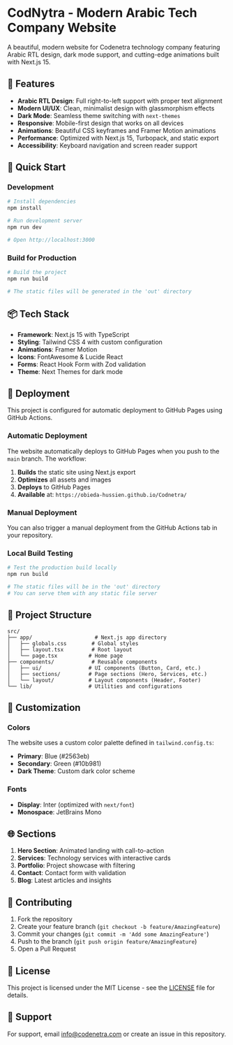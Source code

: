 # CodNytra - Modern Arabic Tech Company Website

A beautiful, modern website for Codenetra technology company featuring Arabic RTL design, dark mode support, and cutting-edge animations built with Next.js 15.

## 🌟 Features

- **Arabic RTL Design**: Full right-to-left support with proper text alignment
- **Modern UI/UX**: Clean, minimalist design with glassmorphism effects
- **Dark Mode**: Seamless theme switching with `next-themes`
- **Responsive**: Mobile-first design that works on all devices
- **Animations**: Beautiful CSS keyframes and Framer Motion animations
- **Performance**: Optimized with Next.js 15, Turbopack, and static export
- **Accessibility**: Keyboard navigation and screen reader support

## 🚀 Quick Start

### Development

```bash
# Install dependencies
npm install

# Run development server
npm run dev

# Open http://localhost:3000
```

### Build for Production

```bash
# Build the project
npm run build

# The static files will be generated in the 'out' directory
```

## 📦 Tech Stack

- **Framework**: Next.js 15 with TypeScript
- **Styling**: Tailwind CSS 4 with custom configuration
- **Animations**: Framer Motion
- **Icons**: FontAwesome & Lucide React
- **Forms**: React Hook Form with Zod validation
- **Theme**: Next Themes for dark mode

## 🚀 Deployment

This project is configured for automatic deployment to GitHub Pages using GitHub Actions.

### Automatic Deployment

The website automatically deploys to GitHub Pages when you push to the `main` branch. The workflow:

1. **Builds** the static site using Next.js export
2. **Optimizes** all assets and images
3. **Deploys** to GitHub Pages
4. **Available** at: `https://obieda-hussien.github.io/Codnetra/`

### Manual Deployment

You can also trigger a manual deployment from the GitHub Actions tab in your repository.

### Local Build Testing

```bash
# Test the production build locally
npm run build

# The static files will be in the 'out' directory
# You can serve them with any static file server
```

## 📁 Project Structure

```
src/
├── app/                    # Next.js app directory
│   ├── globals.css        # Global styles
│   ├── layout.tsx         # Root layout
│   └── page.tsx          # Home page
├── components/            # Reusable components
│   ├── ui/               # UI components (Button, Card, etc.)
│   ├── sections/         # Page sections (Hero, Services, etc.)
│   └── layout/           # Layout components (Header, Footer)
└── lib/                  # Utilities and configurations
```

## 🎨 Customization

### Colors

The website uses a custom color palette defined in `tailwind.config.ts`:

- **Primary**: Blue (#2563eb)
- **Secondary**: Green (#10b981)
- **Dark Theme**: Custom dark color scheme

### Fonts

- **Display**: Inter (optimized with `next/font`)
- **Monospace**: JetBrains Mono

## 🌐 Sections

1. **Hero Section**: Animated landing with call-to-action
2. **Services**: Technology services with interactive cards
3. **Portfolio**: Project showcase with filtering
4. **Contact**: Contact form with validation
5. **Blog**: Latest articles and insights

## 📝 Contributing

1. Fork the repository
2. Create your feature branch (`git checkout -b feature/AmazingFeature`)
3. Commit your changes (`git commit -m 'Add some AmazingFeature'`)
4. Push to the branch (`git push origin feature/AmazingFeature`)
5. Open a Pull Request

## 📄 License

This project is licensed under the MIT License - see the [LICENSE](LICENSE) file for details.

## 🤝 Support

For support, email info@codenetra.com or create an issue in this repository.
